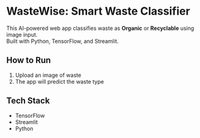 # WasteWise: Smart Waste Classifier

This AI-powered web app classifies waste as **Organic** or **Recyclable** using image input.  
Built with Python, TensorFlow, and Streamlit.

## How to Run

1. Upload an image of waste
2. The app will predict the waste type

## Tech Stack

- TensorFlow
- Streamlit
- Python
